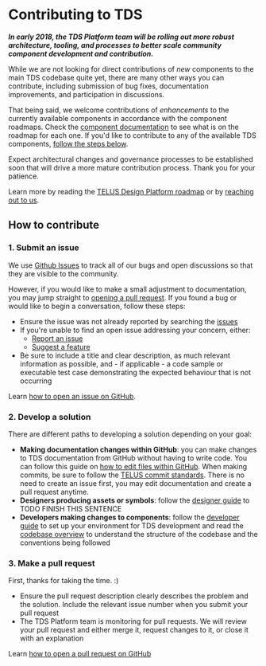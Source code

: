 # Contributing to TDS

**_In early 2018, the TDS Platform team will be rolling out more robust architecture, tooling, and processes to better scale community 
component development and contribution._**

While we are not looking for direct contributions of _new_ components to the main TDS codebase quite yet, there are many 
other ways you can contribute, including submission of bug fixes, documentation improvements, and participation in discussions.

That being said, we welcome contributions of _enhancements_ to the currently available components in accordance with 
the component roadmaps. Check the [component documentation](ref://../components/index.html) to see what is on the roadmap 
for each one. If you'd like to contribute to any of the available TDS components, [follow the steps below](#1-submit-an-issue).

Expect architectural changes and governance processes to be established soon that will drive a more mature contribution 
process. Thank you for your patience.  

Learn more by reading the [TELUS Design Platform roadmap](../roadmap.md) or by [reaching out to us](../contact.md).


## How to contribute

### 1. Submit an issue

We use [Github Issues](https://github.com/telusdigital/tds/issues) to track all of our bugs and open discussions so that 
they are visible to the community. 

However, if you would like to make a small adjustment to documentation, you may jump straight to [opening a pull request](#3-make-a-pull-request). 
If you found a bug or would like to begin a conversation, follow these steps:

* Ensure the issue was not already reported by searching the [issues](https://github.com/telusdigital/tds/issues)
* If you're unable to find an open issue addressing your concern, either:
  * [Report an issue](https://github.com/telusdigital/tds/issues/new?template=defect_template.md)
  * [Suggest a feature](https://github.com/telusdigital/tds/issues/new?template=feature_template.md)
* Be sure to include a title and clear description, as much relevant information as possible, and - if applicable - a code 
sample or executable test case demonstrating the expected behaviour that is not occurring

Learn [how to open an issue on GitHub](https://help.github.com/articles/creating-an-issue/).

### 2. Develop a solution

There are different paths to developing a solution depending on your goal:

* **Making documentation changes within GitHub**: you can make changes to TDS documentation from GitHub without having
to write code. You can follow this guide on [how to edit files within GitHub](https://help.github.com/articles/editing-files-in-your-repository/).
When making commits, be sure to follow the [TELUS commit standards](https://github.com/telusdigital/reference-architecture/blob/master/process/contribution-model.md#commit-template).
There is no need to create an issue first, you may edit documentation and create a pull request anytime.
* **Designers producing assets or symbols**: follow the [designer guide](./designer-guide.md) to TODO FINISH THIS SENTENCE
* **Developers making changes to components**: follow the [developer guide](./developer-guide.md) to set up your environment for TDS development and read the [codebase overview](./codebase-overview.md) to understand the structure of the codebase and 
the conventions being followed

### 3. Make a pull request

First, thanks for taking the time. :) 

* Ensure the pull request description clearly describes the problem and the solution. Include the relevant issue number 
when you submit your pull request
* The TDS Platform team is monitoring for pull requests. We will review your pull request and either merge it, request 
changes to it, or close it with an explanation

Learn [how to open a pull request on GitHub](https://help.github.com/articles/creating-a-pull-request/)
